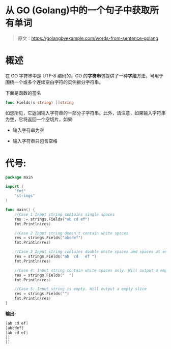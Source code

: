 # 从 GO (Golang)中的一个句子中获取所有单词

> 原文：<https://golangbyexample.com/words-from-sentence-golang>

# **概述**

在 GO 字符串中是 UTF-8 编码的。GO 的**字符串**包提供了一种**字段**方法，可用于围绕一个或多个连续空白字符的实例拆分字符串。

下面是函数的签名

```go
func Fields(s string) []string 
```

如您所见，它返回输入字符串的一部分子字符串。此外，请注意，如果输入字符串为空，它将返回一个空切片，如果

*   输入字符串为空

*   输入字符串只包含空格

# **代号:**

```go
package main

import (
    "fmt"
    "strings"
)

func main() {
    //Case 1 Input string contains single spaces
    res := strings.Fields("ab cd ef")
    fmt.Println(res)

    //Case 2 Input string doesn't contain white spaces
    res = strings.Fields("abcdef")
    fmt.Println(res)

    //Case 3 Input string contains double white spaces and spaces at end too.
    res = strings.Fields("ab  cd   ef ")
    fmt.Println(res)

    //Case 4: Input string contain white spaces only. Will output a empty slice
    res = strings.Fields("  ")
    fmt.Println(res)

    //Case 5: Input string is empty. Will output a empty slice
    res = strings.Fields("")
    fmt.Println(res)
}
```

**输出:**

```go
[ab cd ef]
[abcdef]
[ab cd ef]
[]
[]
```